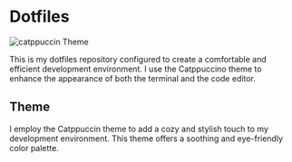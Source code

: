 # Dotfiles

![catppuccin Theme](https://img.shields.io/badge/Theme-catppuccin-pastel.svg)

This is my dotfiles repository configured to create a comfortable and efficient development environment. I use the Catppuccino theme to enhance the appearance of both the terminal and the code editor.

## Theme

I employ the Catppuccin theme to add a cozy and stylish touch to my development environment. This theme offers a soothing and eye-friendly color palette.

